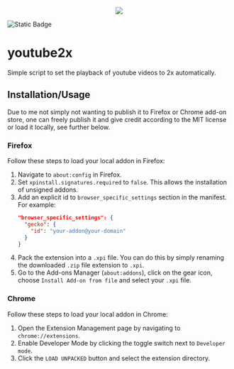 <p align="center">
<img src="https://img.shields.io/badge/javascript-%23323330.svg?style=for-the-badge&logo=javascript&logoColor=%23F7DF1E">
</p>
<img alt="Static Badge" src="https://img.shields.io/badge/License-MIT-green">

# youtube2x

Simple script to set the playback of youtube videos to 2x automatically.

## Installation/Usage
Due to me not simply not wanting to publish it to Firefox or Chrome add-on store,
one can freely publish it and give credit according to the MIT license or load it locally, see further below.

### Firefox

Follow these steps to load your local addon in Firefox:

1. Navigate to `about:config` in Firefox.
2. Set `xpinstall.signatures.required` to `false`. This allows the installation of unsigned addons.
3. Add an explicit id to `browser_specific_settings` section in the manifest. For example:
    ```json
    "browser_specific_settings": {
      "gecko": {
        "id": "your-addon@your-domain"
      }
    }
    ```
4. Pack the extension into a `.xpi` file. You can do this by simply renaming the downloaded `.zip` file extension to `.xpi`.
5. Go to the Add-ons Manager (`about:addons`), click on the gear icon, choose `Install Add-on from file` and select your `.xpi` file.

### Chrome

Follow these steps to load your local addon in Chrome:

1. Open the Extension Management page by navigating to `chrome://extensions`.
2. Enable Developer Mode by clicking the toggle switch next to `Developer mode`.
3. Click the `LOAD UNPACKED` button and select the extension directory.
